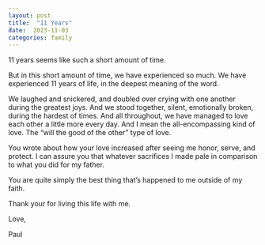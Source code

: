 ```yaml
---
layout: post
title:  "11 Years"
date:  2023-11-03 
categories: family
---
```

11 years seems like such a short amount of time.

But in this short amount of time, we have experienced so much. We have experienced 11 years of life, in the deepest meaning of the word.

We laughed and snickered, and doubled over crying with one another during the greatest joys. And we stood together, silent, emotionally broken, during the hardest of times. And all throughout, we have managed to love each other a little more every day. And I mean the all-encompassing kind of love. The “will the good of the other” type of love.

You wrote about how your love increased after seeing me honor, serve, and protect. I can assure you that whatever sacrifices I made pale in comparison to what you did for my father.

You are quite simply the best thing that’s happened to me outside of my faith.

Thank your for living this life with me. 

Love, 

Paul 
